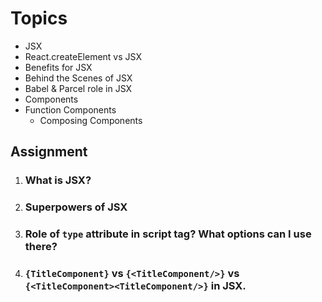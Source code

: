 # Topics
- JSX
- React.createElement vs JSX
- Benefits for JSX
- Behind the Scenes of JSX
- Babel & Parcel role in JSX 
- Components 
- Function Components 
	- Composing Components
## Assignment
1. ### What is JSX?
2. ### Superpowers of JSX
3. ### Role of `type` attribute in script tag? What options can I use there?
4. ### `{TitleComponent}` vs `{<TitleComponent/>}` vs `{<TitleComponent><TitleComponent/>}` in JSX.
